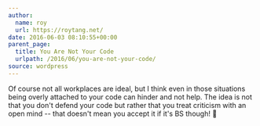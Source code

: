 ```yaml
---
author:
  name: roy
  url: https://roytang.net/
date: 2016-06-03 08:10:55+00:00
parent_page:
  title: You Are Not Your Code
  urlpath: /2016/06/you-are-not-your-code/
source: wordpress
---
```


Of course not all workplaces are ideal, but I think even in those situations being overly attached to your code can hinder and not help. The idea is not that you don't defend your code but rather that you treat criticism with an open mind -- that doesn't mean you accept it if it's BS though! 🙂
